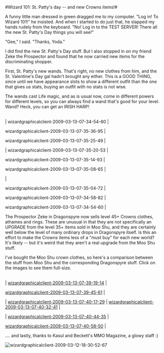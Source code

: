 #Wizard 101: St. Patty's day -- and new Crowns items!#

A funny little man dressed in green dragged me to my computer. "Log in! To Wizard 101!" he insisted. And when I started to do just that, he slapped my hands rudely from the keyboard. "No! Log in to the TEST SERVER! There all the new St. Patty's Day things you will see!"

"Gee," I said. "Thanks, Yoda."

I did find the new St. Patty's Day stuff. But I also stopped in on my friend Zeke the Prospector and found that he now carried new items for the discriminating shopper.

First, St. Patty's new wands. That's right, no new clothes from him, and the St. Valentine's Day gal hadn't brought any either. This is a GOOD THING, since until we have appearance slots to show a different outfit than the one that gives us stats, buying an outfit with no stats is not wise.

The wands cast Life magic, and as is usual now, come in different powers for different levels, so you can always find a wand that's good for your level. Wand? Heck, you can get an IRISH HARP!



|  |  |  |
| --- | --- | --- |
|
 wizardgraphicalclient-2009-03-13-07-34-54-60 |

 wizardgraphicalclient-2009-03-13-07-35-36-95 |

 wizardgraphicalclient-2009-03-13-07-35-25-49 |


|
 wizardgraphicalclient-2009-03-13-07-35-20-53 |

 wizardgraphicalclient-2009-03-13-07-35-14-93 |

 wizardgraphicalclient-2009-03-13-07-35-08-65 |

|

 wizardgraphicalclient-2009-03-13-07-35-04-72 |

 wizardgraphicalclient-2009-03-13-07-34-58-82 |

 wizardgraphicalclient-2009-03-13-07-34-54-60 |




The Prospector Zeke in Dragonspyre now sells level 45+ Crowns clothes, athames and rings. These are unusual in that they are not specifically an UPGRADE from the level 35+ items sold in Moo Shu, and they are certainly well below the level of many ordinary drops in Dragonspyre itself. Is this an effort to make the Crowns items less of a "must buy" for each new world? It's likely -- but it's weird that they aren't a real upgrade from the Moo Shu stuff.

I've bought the Moo Shu crown clothes, so here's a comparison between the stuff from Moo Shu and the corresponding Dragonspyre stuff. Click on the images to see them full-size.



|  |  |
| --- | --- |
|
 [wizardgraphicalclient-2009-03-13-07-39-19-14](http://westkarana.com/wp-content/uploads/2009/03/wizardgraphicalclient-2009-03-13-07-39-19-14.jpg) |

 [wizardgraphicalclient-2009-03-13-07-39-45-61](http://westkarana.com/wp-content/uploads/2009/03/wizardgraphicalclient-2009-03-13-07-39-45-61.jpg) |

|
 [wizardgraphicalclient-2009-03-13-07-40-17-29](http://westkarana.com/wp-content/uploads/2009/03/wizardgraphicalclient-2009-03-13-07-40-17-29.jpg) |
 [wizardgraphicalclient-2009-03-13-07-40-32-41](http://westkarana.com/wp-content/uploads/2009/03/wizardgraphicalclient-2009-03-13-07-40-32-41.jpg) |

|
 [wizardgraphicalclient-2009-03-13-07-40-44-35](http://westkarana.com/wp-content/uploads/2009/03/wizardgraphicalclient-2009-03-13-07-40-44-35.jpg) |

 [wizardgraphicalclient-2009-03-13-07-40-58-50](http://westkarana.com/wp-content/uploads/2009/03/wizardgraphicalclient-2009-03-13-07-40-58-50.jpg) |




.... and lastly, thanks to Kasul and Beckett's MMO Magazine, a glowy staff :)

![wizardgraphicalclient-2009-03-12-18-30-52-67](http://westkarana.com/wp-content/uploads/2009/03/wizardgraphicalclient-2009-03-12-18-30-52-67.jpg "wizardgraphicalclient-2009-03-12-18-30-52-67")






